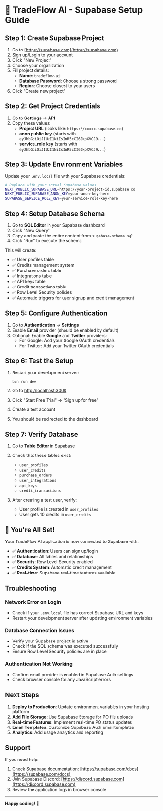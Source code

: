 # 🚀 TradeFlow AI - Supabase Setup Guide

## Step 1: Create Supabase Project

1. Go to [https://supabase.com](https://supabase.com)
2. Sign up/Login to your account
3. Click "New Project"
4. Choose your organization
5. Fill project details:
   - **Name**: `tradeflow-ai`
   - **Database Password**: Choose a strong password
   - **Region**: Choose closest to your users
6. Click "Create new project"

## Step 2: Get Project Credentials

1. Go to **Settings** → **API**
2. Copy these values:
   - **Project URL** (looks like: `https://xxxxx.supabase.co`)
   - **anon public key** (starts with `eyJhbGciOiJIUzI1NiIsInR5cCI6IkpXVCJ9...`)
   - **service_role key** (starts with `eyJhbGciOiJIUzI1NiIsInR5cCI6IkpXVCJ9...`)

## Step 3: Update Environment Variables

Update your `.env.local` file with your Supabase credentials:

```bash
# Replace with your actual Supabase values
NEXT_PUBLIC_SUPABASE_URL=https://your-project-id.supabase.co
NEXT_PUBLIC_SUPABASE_ANON_KEY=your-anon-key-here
SUPABASE_SERVICE_ROLE_KEY=your-service-role-key-here
```

## Step 4: Setup Database Schema

1. Go to **SQL Editor** in your Supabase dashboard
2. Click "New Query"
3. Copy and paste the entire content from `supabase-schema.sql`
4. Click "Run" to execute the schema

This will create:
- ✅ User profiles table
- ✅ Credits management system
- ✅ Purchase orders table
- ✅ Integrations table
- ✅ API keys table
- ✅ Credit transactions table
- ✅ Row Level Security policies
- ✅ Automatic triggers for user signup and credit management

## Step 5: Configure Authentication

1. Go to **Authentication** → **Settings**
2. Enable **Email** provider (should be enabled by default)
3. Optional: Enable **Google** and **Twitter** providers:
   - For Google: Add your Google OAuth credentials
   - For Twitter: Add your Twitter OAuth credentials

## Step 6: Test the Setup

1. Restart your development server:
   ```bash
   bun run dev
   ```

2. Go to [http://localhost:3000](http://localhost:3000)
3. Click "Start Free Trial" → "Sign up for free"
4. Create a test account
5. You should be redirected to the dashboard

## Step 7: Verify Database

1. Go to **Table Editor** in Supabase
2. Check that these tables exist:
   - `user_profiles`
   - `user_credits`
   - `purchase_orders`
   - `user_integrations`
   - `api_keys`
   - `credit_transactions`

3. After creating a test user, verify:
   - User profile is created in `user_profiles`
   - User gets 10 credits in `user_credits`

## 🎉 You're All Set!

Your TradeFlow AI application is now connected to Supabase with:

- ✅ **Authentication**: Users can sign up/login
- ✅ **Database**: All tables and relationships
- ✅ **Security**: Row Level Security enabled
- ✅ **Credits System**: Automatic credit management
- ✅ **Real-time**: Supabase real-time features available

## Troubleshooting

### Network Error on Login
- Check if your `.env.local` file has correct Supabase URL and keys
- Restart your development server after updating environment variables

### Database Connection Issues
- Verify your Supabase project is active
- Check if the SQL schema was executed successfully
- Ensure Row Level Security policies are in place

### Authentication Not Working
- Confirm email provider is enabled in Supabase Auth settings
- Check browser console for any JavaScript errors

## Next Steps

1. **Deploy to Production**: Update environment variables in your hosting platform
2. **Add File Storage**: Use Supabase Storage for PO file uploads
3. **Real-time Features**: Implement real-time PO status updates
4. **Email Templates**: Customize Supabase Auth email templates
5. **Analytics**: Add usage analytics and reporting

## Support

If you need help:
1. Check Supabase documentation: [https://supabase.com/docs](https://supabase.com/docs)
2. Join Supabase Discord: [https://discord.supabase.com](https://discord.supabase.com)
3. Review the application logs in browser console

---

**Happy coding! 🚀**
